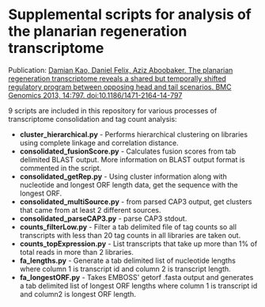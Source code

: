 # Supplemental scripts for analysis of the planarian regeneration transcriptome

Publication: [Damian Kao, Daniel Felix, Aziz Aboobaker. The planarian regeneration transcriptome reveals a shared but temporally shifted regulatory program between opposing head and tail scenarios. BMC Genomics 2013, 14:797. doi:10.1186/1471-2164-14-797](http://www.biomedcentral.com/1471-2164/14/797)

9 scripts are included in this repository for various processes of transcriptome consolidation and tag count analysis:  

* **cluster_hierarchical.py** - Performs hierarchical clustering on libraries using complete linkage and correlation distance.  
* **consolidated_fusionScore.py** - Calculates fusion scores from tab delimited BLAST output. More information on BLAST output format is commented in the script.  
* **consolidated_getRep.py** - Using cluster information along with nucleotide and longest ORF length data, get the sequence with the longest ORF.  
* **consolidated_multiSource.py** - from parsed CAP3 output, get clusters that came from at least 2 different sources.  
* **consolidated_parseCAP3.py** - parse CAP3 stdout.  
* **counts_filterLow.py** - Filter a tab delimited file of tag counts so all transcripts with less than 20 tag counts in all libraries are taken out.    
* **counts_topExpression.py** - List transcripts that take up more than 1% of total reads in more than 2 libraries.  
* **fa_lengths.py** - Generate a tab delimited list of nucleotide lengths where column 1 is transcript id and column 2 is transcript length.  
* **fa_longestORF.py** - Takes EMBOSS' getorf .fasta output and generates a tab delimited list of longest ORF lengths where column 1 is transcript id and column2 is longest ORF length.  
